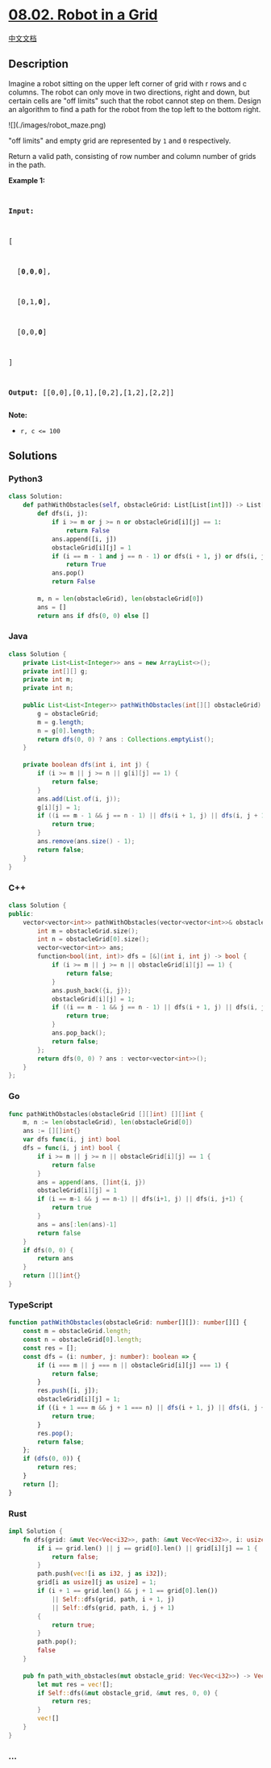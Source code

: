 # [08.02. Robot in a Grid](https://leetcode.cn/problems/robot-in-a-grid-lcci)

[中文文档](/lcci/08.02.Robot%20in%20a%20Grid/README.md)

## Description

<p>Imagine a robot sitting on the upper left corner of grid with r rows and c columns. The robot can only move in two directions, right and down, but certain cells are &quot;off limits&quot; such that the robot cannot step on them. Design an algorithm to find a path for the robot from the top left to the bottom right.</p>
![](./images/robot_maze.png)
<p>&quot;off limits&quot; and empty grid are represented by&nbsp;<code>1</code> and&nbsp;<code>0</code>&nbsp;respectively.</p>
<p>Return a valid path, consisting of row number and column number of grids in the path.</p>
<p><strong>Example&nbsp;1:</strong></p>
<pre>

<strong>Input:

</strong>[

&nbsp; [<strong>0</strong>,<strong>0</strong>,<strong>0</strong>],

&nbsp; [0,1,<strong>0</strong>],

&nbsp; [0,0,<strong>0</strong>]

]

<strong>Output:</strong> [[0,0],[0,1],[0,2],[1,2],[2,2]]</pre>

<p><strong>Note: </strong></p>
<ul>
	<li><code>r,&nbsp;c &lt;= 100</code></li>
</ul>

## Solutions

<!-- tabs:start -->

### **Python3**

```python
class Solution:
    def pathWithObstacles(self, obstacleGrid: List[List[int]]) -> List[List[int]]:
        def dfs(i, j):
            if i >= m or j >= n or obstacleGrid[i][j] == 1:
                return False
            ans.append([i, j])
            obstacleGrid[i][j] = 1
            if (i == m - 1 and j == n - 1) or dfs(i + 1, j) or dfs(i, j + 1):
                return True
            ans.pop()
            return False

        m, n = len(obstacleGrid), len(obstacleGrid[0])
        ans = []
        return ans if dfs(0, 0) else []
```

### **Java**

```java
class Solution {
    private List<List<Integer>> ans = new ArrayList<>();
    private int[][] g;
    private int m;
    private int n;

    public List<List<Integer>> pathWithObstacles(int[][] obstacleGrid) {
        g = obstacleGrid;
        m = g.length;
        n = g[0].length;
        return dfs(0, 0) ? ans : Collections.emptyList();
    }

    private boolean dfs(int i, int j) {
        if (i >= m || j >= n || g[i][j] == 1) {
            return false;
        }
        ans.add(List.of(i, j));
        g[i][j] = 1;
        if ((i == m - 1 && j == n - 1) || dfs(i + 1, j) || dfs(i, j + 1)) {
            return true;
        }
        ans.remove(ans.size() - 1);
        return false;
    }
}
```

### **C++**

```cpp
class Solution {
public:
    vector<vector<int>> pathWithObstacles(vector<vector<int>>& obstacleGrid) {
        int m = obstacleGrid.size();
        int n = obstacleGrid[0].size();
        vector<vector<int>> ans;
        function<bool(int, int)> dfs = [&](int i, int j) -> bool {
            if (i >= m || j >= n || obstacleGrid[i][j] == 1) {
                return false;
            }
            ans.push_back({i, j});
            obstacleGrid[i][j] = 1;
            if ((i == m - 1 && j == n - 1) || dfs(i + 1, j) || dfs(i, j + 1)) {
                return true;
            }
            ans.pop_back();
            return false;
        };
        return dfs(0, 0) ? ans : vector<vector<int>>();
    }
};
```

### **Go**

```go
func pathWithObstacles(obstacleGrid [][]int) [][]int {
	m, n := len(obstacleGrid), len(obstacleGrid[0])
	ans := [][]int{}
	var dfs func(i, j int) bool
	dfs = func(i, j int) bool {
		if i >= m || j >= n || obstacleGrid[i][j] == 1 {
			return false
		}
		ans = append(ans, []int{i, j})
		obstacleGrid[i][j] = 1
		if (i == m-1 && j == n-1) || dfs(i+1, j) || dfs(i, j+1) {
			return true
		}
		ans = ans[:len(ans)-1]
		return false
	}
	if dfs(0, 0) {
		return ans
	}
	return [][]int{}
}
```

### **TypeScript**

```ts
function pathWithObstacles(obstacleGrid: number[][]): number[][] {
    const m = obstacleGrid.length;
    const n = obstacleGrid[0].length;
    const res = [];
    const dfs = (i: number, j: number): boolean => {
        if (i === m || j === n || obstacleGrid[i][j] === 1) {
            return false;
        }
        res.push([i, j]);
        obstacleGrid[i][j] = 1;
        if ((i + 1 === m && j + 1 === n) || dfs(i + 1, j) || dfs(i, j + 1)) {
            return true;
        }
        res.pop();
        return false;
    };
    if (dfs(0, 0)) {
        return res;
    }
    return [];
}
```

### **Rust**

```rust
impl Solution {
    fn dfs(grid: &mut Vec<Vec<i32>>, path: &mut Vec<Vec<i32>>, i: usize, j: usize) -> bool {
        if i == grid.len() || j == grid[0].len() || grid[i][j] == 1 {
            return false;
        }
        path.push(vec![i as i32, j as i32]);
        grid[i as usize][j as usize] = 1;
        if (i + 1 == grid.len() && j + 1 == grid[0].len())
            || Self::dfs(grid, path, i + 1, j)
            || Self::dfs(grid, path, i, j + 1)
        {
            return true;
        }
        path.pop();
        false
    }

    pub fn path_with_obstacles(mut obstacle_grid: Vec<Vec<i32>>) -> Vec<Vec<i32>> {
        let mut res = vec![];
        if Self::dfs(&mut obstacle_grid, &mut res, 0, 0) {
            return res;
        }
        vec![]
    }
}
```

### **...**

```

```

<!-- tabs:end -->
